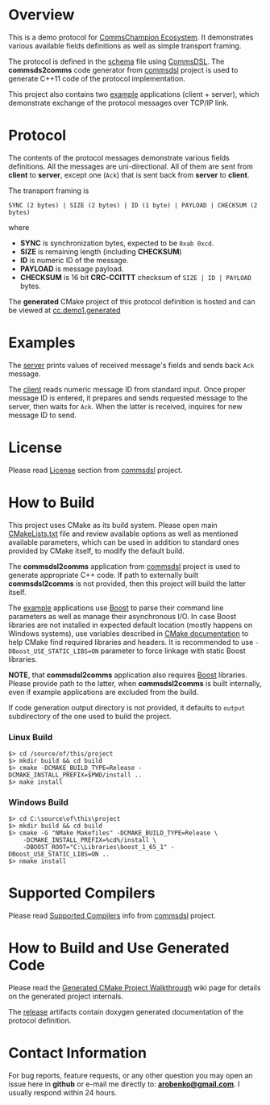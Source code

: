 # Overview
This is a demo protocol for [CommsChampion Ecosystem](https://arobenko.github.io/cc). 
It demonstrates various available fields definitions as well
as simple transport framing. 

The protocol is defined in the [schema](dsl/schema.xml)
file using [CommsDSL](https://github.com/arobenko/CommsDSL-Specification).
The **commsds2comms** code generator from [commsdsl](https://github.com/arobenko/commsdsl)
project is used to generate C++11 code of the protocol implementation.

This project also contains two [example](examples) 
applications (client + server), which demonstrate exchange of the protocol
messages over TCP/IP link.

# Protocol
The contents of the protocol messages demonstrate various fields definitions.
All the messages are uni-directional. All of them are sent from **client** to
**server**, except one (`Ack`) that is sent back from **server** to **client**.

The transport framing is
```
SYNC (2 bytes) | SIZE (2 bytes) | ID (1 byte) | PAYLOAD | CHECKSUM (2 bytes)
```
where
- **SYNC** is synchronization bytes, expected to be `0xab 0xcd`.
- **SIZE** is remaining length (including **CHECKSUM**)
- **ID** is numeric ID of the message.
- **PAYLOAD** is message payload.
- **CHECKSUM** is 16 bit **CRC-CCITTT** checksum of `SIZE | ID | PAYLOAD` bytes.

The **generated** CMake project of this protocol definition is hosted and can be
viewed at [cc.demo1.generated](https://github.com/arobenko/cc.demo1.generated)

# Examples
The [server](examples/server) prints values of received message's fields and
sends back `Ack` message.

The [client](examples/client) reads numeric message ID from standard input.
Once proper message ID is entered, it prepares and sends requested message to 
the server, then waits for `Ack`. When the latter is received, inquires for
new message ID to send.

# License
Please read [License](https://github.com/arobenko/commsdsl#license)
section from [commsdsl](https://github.com/arobenko/commsdsl) project.

# How to Build
This project uses CMake as its build system. Please open main
[CMakeLists.txt](CMakeLists.txt) file and review available options as well as
mentioned available parameters, which can be used in addition to standard 
ones provided by CMake itself, to modify the default build. 

The **commsdsl2comms** application from [commsdsl](https://github.com/arobenko/commsdsl)
project is used to generate appropriate C++ code. If path to externally
built **commsdsl2comms** is not provided, then this project will build the
latter itself.

The [example](#examples) applications use [Boost](https://www.boost.org)
to parse their command line parameters as well as manage their asynchronous I/O. 
In case Boost libraries are not installed in expected default location
(mostly happens on Windows systems), use variables described in 
[CMake documentation](https://cmake.org/cmake/help/v3.8/module/FindBoost.html) 
to help CMake find required libraries and headers. 
It is recommended to use `-DBoost_USE_STATIC_LIBS=ON` parameter to force
linkage with static Boost libraries.

**NOTE**, that **commsdsl2comms** application also requires 
[Boost](https://www.boost.org) libraries. Please provide path to the latter, when
**commsdsl2comms** is built internally, even if example applications are excluded
from the build.

If code generation output directory is not provided, it defaults to 
`output` subdirectory of the one used to build the project.

### Linux Build
```
$> cd /source/of/this/project
$> mkdir build && cd build
$> cmake -DCMAKE_BUILD_TYPE=Release -DCMAKE_INSTALL_PREFIX=$PWD/install ..
$> make install
```

### Windows Build
```
$> cd C:\source\of\this\project
$> mkdir build && cd build
$> cmake -G "NMake Makefiles" -DCMAKE_BUILD_TYPE=Release \ 
    -DCMAKE_INSTALL_PREFIX=%cd%/install \
    -DBOOST_ROOT="C:\Libraries\boost_1_65_1" -DBoost_USE_STATIC_LIBS=ON ..
$> nmake install
```

# Supported Compilers
Please read [Supported Compilers](https://github.com/arobenko/commsdsl#supported-compilers)
info from [commsdsl](https://github.com/arobenko/commsdsl) project.

# How to Build and Use Generated Code
Please read the
[Generated CMake Project Walkthrough](https://github.com/arobenko/commsdsl/wiki/Generated-CMake-Project-Walkthrough)
wiki page for details on the generated project internals.

The [release](https://github.com/arobenko/cc.demo1.commsdsl/releases)
artifacts contain doxygen generated documentation of the protocol definition.

# Contact Information
For bug reports, feature requests, or any other question you may open an issue
here in **github** or e-mail me directly to: **arobenko@gmail.com**. I usually
respond within 24 hours.

